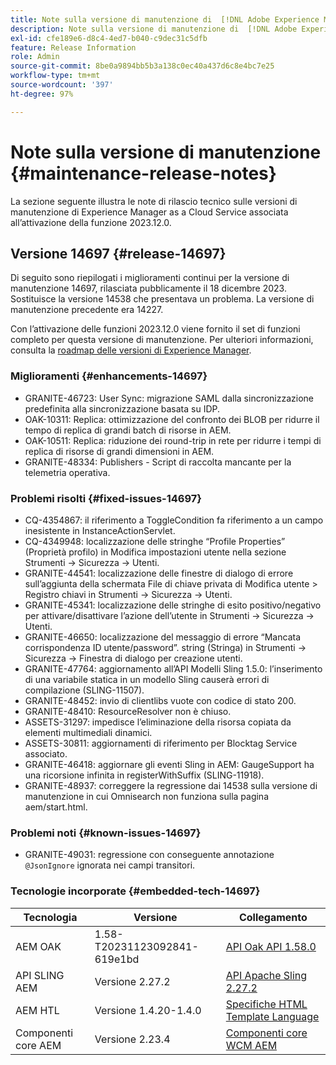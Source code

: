 ```yaml
---
title: Note sulla versione di manutenzione di  [!DNL Adobe Experience Manager] as a Cloud Service associato all’attivazione delle funzioni 2023.12.0.
description: Note sulla versione di manutenzione di  [!DNL Adobe Experience Manager] as a Cloud Service associato all’attivazione delle funzioni 2023.12.0.
exl-id: cfe189e6-d8c4-4ed7-b040-c9dec31c5dfb
feature: Release Information
role: Admin
source-git-commit: 8be0a9894bb5b3a138c0ec40a437d6c8e4bc7e25
workflow-type: tm+mt
source-wordcount: '397'
ht-degree: 97%

---
```


# Note sulla versione di manutenzione {#maintenance-release-notes}

La sezione seguente illustra le note di rilascio tecnico sulle versioni di manutenzione di Experience Manager as a Cloud Service associata all’attivazione della funzione 2023.12.0.

## Versione 14697 {#release-14697}

Di seguito sono riepilogati i miglioramenti continui per la versione di manutenzione 14697, rilasciata pubblicamente il 18 dicembre 2023. Sostituisce la versione 14538 che presentava un problema. La versione di manutenzione precedente era 14227.

Con l’attivazione delle funzioni 2023.12.0 viene fornito il set di funzioni completo per questa versione di manutenzione. Per ulteriori informazioni, consulta la [roadmap delle versioni di Experience Manager](https://experienceleague.adobe.com/docs/experience-manager-release-information/aem-release-updates/update-releases-roadmap.html?lang=it).

### Miglioramenti {#enhancements-14697}

* GRANITE-46723: User Sync: migrazione SAML dalla sincronizzazione predefinita alla sincronizzazione basata su IDP.
* OAK-10311: Replica: ottimizzazione del confronto dei BLOB per ridurre il tempo di replica di grandi batch di risorse in AEM.
* OAK-10511: Replica: riduzione dei round-trip in rete per ridurre i tempi di replica di risorse di grandi dimensioni in AEM.
* GRANITE-48334: Publishers - Script di raccolta mancante per la telemetria operativa.

### Problemi risolti {#fixed-issues-14697}

* CQ-4354867: il riferimento a ToggleCondition fa riferimento a un campo inesistente in InstanceActionServlet.
* CQ-4349948: localizzazione delle stringhe “Profile Properties” (Proprietà profilo) in Modifica impostazioni utente nella sezione Strumenti → Sicurezza → Utenti.
* GRANITE-44541: localizzazione delle finestre di dialogo di errore sull’aggiunta della schermata File di chiave privata di Modifica utente > Registro chiavi in Strumenti → Sicurezza → Utenti.
* GRANITE-45341: localizzazione delle stringhe di esito positivo/negativo per attivare/disattivare l’azione dell’utente in Strumenti → Sicurezza → Utenti.
* GRANITE-46650: localizzazione del messaggio di errore “Mancata corrispondenza ID utente/password”. string (Stringa) in Strumenti → Sicurezza → Finestra di dialogo per creazione utenti.
* GRANITE-47764: aggiornamento all’API Modelli Sling 1.5.0: l’inserimento di una variabile statica in un modello Sling causerà errori di compilazione (SLING-11507).
* GRANITE-48452: invio di clientlibs vuote con codice di stato 200.
* GRANITE-48410: ResourceResolver non è chiuso.
* ASSETS-31297: impedisce l’eliminazione della risorsa copiata da elementi multimediali dinamici.
* ASSETS-30811: aggiornamenti di riferimento per Blocktag Service associato.
* GRANITE-46418: aggiornare gli eventi Sling in AEM: GaugeSupport ha una ricorsione infinita in registerWithSuffix (SLING-11918).
* GRANITE-48937: correggere la regressione dai 14538 sulla versione di manutenzione in cui Omnisearch non funziona sulla pagina aem/start.html.

### Problemi noti {#known-issues-14697}

* GRANITE-49031: regressione con conseguente annotazione `@JsonIgnore` ignorata nei campi transitori.

### Tecnologie incorporate {#embedded-tech-14697}

| Tecnologia | Versione | Collegamento |
|---|---|---|
| AEM OAK | 1.58-T20231123092841-619e1bd | [API Oak API 1.58.0](https://www.javadoc.io/doc/org.apache.jackrabbit/oak-api/1.58.0/index.html) |
| API SLING AEM | Versione 2.27.2 | [API Apache Sling 2.27.2](https://www.javadoc.io/doc/org.apache.sling/org.apache.sling.api/latest/index.html) |
| AEM HTL | Versione 1.4.20-1.4.0 | [Specifiche HTML Template Language](https://github.com/adobe/htl-spec) |
| Componenti core AEM | Versione 2.23.4 | [Componenti core WCM AEM](https://github.com/adobe/aem-core-wcm-components) |
